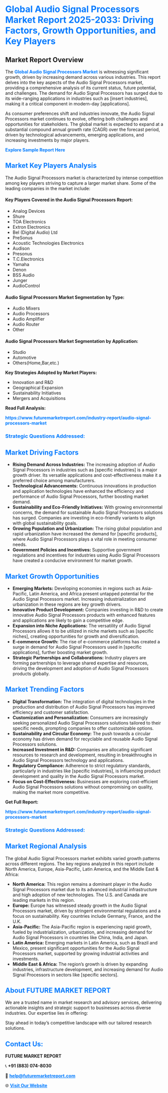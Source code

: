 <h1 style="color: #007BFF;">Global Audio Signal Processors Market Report 2025-2033: Driving Factors, Growth Opportunities, and Key Players</h1>

<section id="overview">
<h2>Market Report Overview</h2>
<p>The <a href="https://www.futuremarketreport.com/industry-report/audio-signal-processors-market" style="color: #007BFF; text-decoration: none;"><strong>Global Audio Signal Processors Market</strong></a> is witnessing significant growth, driven by increasing demand across various industries. This report delves into the key aspects of the Audio Signal Processors market, providing a comprehensive analysis of its current status, future potential, and challenges. The demand for Audio Signal Processors has surged due to its wide-ranging applications in industries such as [insert industries], making it a critical component in modern-day [applications].</p>
<p>As consumer preferences shift and industries innovate, the Audio Signal Processors market continues to evolve, offering both challenges and opportunities for stakeholders. The global market is expected to expand at a substantial compound annual growth rate (CAGR) over the forecast period, driven by technological advancements, emerging applications, and increasing investments by major players.</p>
</section>

<section id="overview">
<p><a href="https://www.futuremarketreport.com/request-sample/reportId=96591" style="color: #007BFF; text-decoration: none;"><strong>Explore Sample Report Here</strong></a></p>
</section>

<section id="key-players">
<h2 style="color: #007BFF;">Market Key Players Analysis</h2>
<p>The Audio Signal Processors market is characterized by intense competition among key players striving to capture a larger market share. Some of the leading companies in the market include:</p>
<h4>Key Players Covered in the Audio Signal Processors Report:</h4>
<ul><li>Analog Devices</li><li>Shure</li><li>TOA Electronics</li><li>Extron Electronics</li><li>Bel (Digital Audio) Ltd</li><li>PreSonus</li><li>Acoustic Technologies Electronics</li><li>Audison</li><li>Presonus</li><li>T.C.Electronics</li><li>Yamaha</li><li>Denon</li><li>BSS Audio</li><li>Junger</li><li>AudioControl</li></ul>
<h4>Audio Signal Processors Market Segmentation by Type:</h4>
<ul><li>Audio Mixers</li><li>Audio Processors</li><li>Audio Amplifier</li><li>Audio Router</li><li>Other</li></ul>

<h4>Audio Signal Processors Market Segmentation by Application:</h4>
<ul><li>Studio</li><li>Automotive</li><li>Others(Home,Bar,etc.)</li></ul>
<p><strong>Key Strategies Adopted by Market Players:</strong></p>
<ul>
<li>Innovation and R&D</li>
<li>Geographical Expansion</li>
<li>Sustainability Initiatives</li>
<li>Mergers and Acquisitions</li>
</ul>
</section>

<section>
<p><strong>Read Full Analysis: </strong></p><a href="https://www.futuremarketreport.com/industry-report/audio-signal-processors-market" style="color: #007BFF; text-decoration: none;"><strong>https://www.futuremarketreport.com/industry-report/audio-signal-processors-market</strong></a>
<h3 style="color: #007BFF;">Strategic Questions Addressed:</h3>
</section>

<section id="driving-factors">
<h2 style="color: #007BFF;">Market Driving Factors</h2>
<ul>
<li><strong>Rising Demand Across Industries:</strong> The increasing adoption of Audio Signal Processors in industries such as [specific industries] is a major growth driver. Its versatile applications and cost-effectiveness make it a preferred choice among manufacturers.</li>
<li><strong>Technological Advancements:</strong> Continuous innovations in production and application technologies have enhanced the efficiency and performance of Audio Signal Processors, further boosting market demand.</li>
<li><strong>Sustainability and Eco-Friendly Initiatives:</strong> With growing environmental concerns, the demand for sustainable Audio Signal Processors solutions has surged. Companies are investing in eco-friendly variants to align with global sustainability goals.</li>
<li><strong>Growing Population and Urbanization:</strong> The rising global population and rapid urbanization have increased the demand for [specific products], where Audio Signal Processors plays a vital role in meeting consumer needs.</li>
<li><strong>Government Policies and Incentives:</strong> Supportive government regulations and incentives for industries using Audio Signal Processors have created a conducive environment for market growth.</li>
</ul>
</section>

<section id="growth-opportunities">
<h2 style="color: #007BFF;">Market Growth Opportunities</h2>
<ul>
<li><strong>Emerging Markets:</strong> Developing economies in regions such as Asia-Pacific, Latin America, and Africa present untapped potential for the Audio Signal Processors market. Increasing industrialization and urbanization in these regions are key growth drivers.</li>
<li><strong>Innovative Product Development:</strong> Companies investing in R&D to create innovative Audio Signal Processors products with enhanced features and applications are likely to gain a competitive edge.</li>
<li><strong>Expansion into Niche Applications:</strong> The versatility of Audio Signal Processors allows it to be utilized in niche markets such as [specific niches], creating opportunities for growth and diversification.</li>
<li><strong>E-commerce Growth:</strong> The rise of e-commerce platforms has created a surge in demand for Audio Signal Processors used in [specific applications], further boosting market growth.</li>
<li><strong>Strategic Partnerships and Collaborations:</strong> Industry players are forming partnerships to leverage shared expertise and resources, driving the development and adoption of Audio Signal Processors products globally.</li>
</ul>
</section>

<section id="trending-factors">
<h2 style="color: #007BFF;">Market Trending Factors</h2>
<ul>
<li><strong>Digital Transformation:</strong> The integration of digital technologies in the production and distribution of Audio Signal Processors has improved efficiency and customer satisfaction.</li>
<li><strong>Customization and Personalization:</strong> Consumers are increasingly seeking personalized Audio Signal Processors solutions tailored to their specific needs, prompting companies to offer customizable options.</li>
<li><strong>Sustainability and Circular Economy:</strong> The push towards a circular economy has driven demand for recyclable and reusable Audio Signal Processors solutions.</li>
<li><strong>Increased Investment in R&D:</strong> Companies are allocating significant resources to research and development, resulting in breakthroughs in Audio Signal Processors technology and applications.</li>
<li><strong>Regulatory Compliance:</strong> Adherence to strict regulatory standards, particularly in industries like [specific industries], is influencing product development and quality in the Audio Signal Processors market.</li>
<li><strong>Focus on Cost-Effectiveness:</strong> Businesses are exploring cost-efficient Audio Signal Processors solutions without compromising on quality, making the market more competitive.</li>
</ul>
</section>

<section>
<p><strong>Get Full Report: </strong></p><a href="https://www.futuremarketreport.com/industry-report/audio-signal-processors-market" style="color: #007BFF; text-decoration: none;"><strong>https://www.futuremarketreport.com/industry-report/audio-signal-processors-market</strong></a>
<h3 style="color: #007BFF;">Strategic Questions Addressed:</h3>
</section>


<section id="regional-analysis">
<h2 style="color: #007BFF;">Market Regional Analysis</h2>
<p>The global Audio Signal Processors market exhibits varied growth patterns across different regions. The key regions analyzed in this report include North America, Europe, Asia-Pacific, Latin America, and the Middle East & Africa:</p>
<ul>
<li><strong>North America:</strong> This region remains a dominant player in the Audio Signal Processors market due to its advanced industrial infrastructure and high adoption of new technologies. The U.S. and Canada are leading markets in this region.</li>
<li><strong>Europe:</strong> Europe has witnessed steady growth in the Audio Signal Processors market, driven by stringent environmental regulations and a focus on sustainability. Key countries include Germany, France, and the U.K.</li>
<li><strong>Asia-Pacific:</strong> The Asia-Pacific region is experiencing rapid growth, fueled by industrialization, urbanization, and increasing demand for Audio Signal Processors in countries like China, India, and Japan.</li>
<li><strong>Latin America:</strong> Emerging markets in Latin America, such as Brazil and Mexico, present significant opportunities for the Audio Signal Processors market, supported by growing industrial activities and investments.</li>
<li><strong>Middle East & Africa:</strong> The region’s growth is driven by expanding industries, infrastructure development, and increasing demand for Audio Signal Processors in sectors like [specific sectors].</li>
</ul>
</section>

<footer>
<h2 style="color: #007BFF;">About FUTURE MARKET REPORT</h2>
<p>We are a trusted name in market research and advisory services, delivering actionable insights and strategic support to businesses across diverse industries. Our expertise lies in offering:</p>

<p>Stay ahead in today’s competitive landscape with our tailored research solutions.</p>

<h2 style="color: #007BFF;">Contact Us:</h2>
<p><strong>FUTURE MARKET REPORT</strong></p>
<p>📞 <strong>+91 (883) 074-8030</strong></p>
<p>📧 <strong><a href="mailto:help@futuremarketreport.com" style="color: #007BFF;">help@futuremarketreport.com</a></strong></p>
<p>🌐 <strong><a href="https://www.futuremarketreport.com/" style="color: #007BFF;">Visit Our Website</a></strong></p>
</footer>